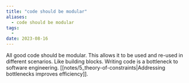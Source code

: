 ```yaml
---
title: "code should be modular"
aliases:
  - code should be modular
tags:
  - 
date: 2023-08-16
---
```


All good code should be modular. This allows it to be used and re-used in different scenarios. Like building blocks. Writing code is a bottleneck to software engineering. [[notes/5_theory-of-constraints|Addressing bottlenecks improves efficiency]].